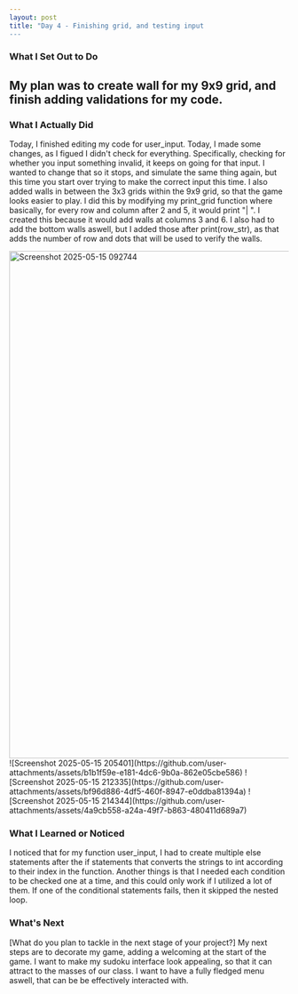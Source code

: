 ```yaml
---
layout: post
title: "Day 4 - Finishing grid, and testing input
---
```


### What I Set Out to Do
My plan was to create wall for my 9x9 grid, and finish adding validations for my code. 
---

### What I Actually Did
Today, I finished editing my code for user_input. Today, I made some changes, as I figued I didn't check for everything. Specifically, checking
for whether you input something invalid, it keeps on going for that input. I wanted to change that so it stops, and simulate the same thing again, but
 this time you start over trying to make the correct input this time. I also added walls in between the 3x3 grids within the 9x9 grid, so that the game looks easier to play. I did this by modifying my print_grid function where basically, for every row and column after 2 and 5,
 it would print "| ". I created this because it would add walls at columns 3 and 6. I also had to add the bottom walls aswell, but I added those after print(row_str), as that adds the number of row and dots that will be used to verify the walls.
 
 <img width="913" alt="Screenshot 2025-05-15 092744" src="https://github.com/user-attachments/assets/2d839aff-0158-4818-9e4e-e1ea73e1cf5a" />
![Screenshot 2025-05-15 205401](https://github.com/user-attachments/assets/b1b1f59e-e181-4dc6-9b0a-862e05cbe586)
![Screenshot 2025-05-15 212335](https://github.com/user-attachments/assets/bf96d886-4df5-460f-8947-e0ddba81394a)
![Screenshot 2025-05-15 214344](https://github.com/user-attachments/assets/4a9cb558-a24a-49f7-b863-480411d689a7)




### What I Learned or Noticed
I noticed that for my function user_input, I had to create multiple else statements after the if statements that converts the strings to int according to their index in the function.
Another things is that I needed each  condition to be checked one at a time, and this could only work if I utilized a lot of them. If one of the conditional statements fails, then it skipped the nested loop.

### What's Next

[What do you plan to tackle in the next stage of your project?]
My next steps are to decorate my game, adding a welcoming at the start of the game. I want to make my sudoku interface look appealing, so that it can attract to the masses of our class. I want to have a fully fledged menu aswell, that can be be effectively interacted with.
